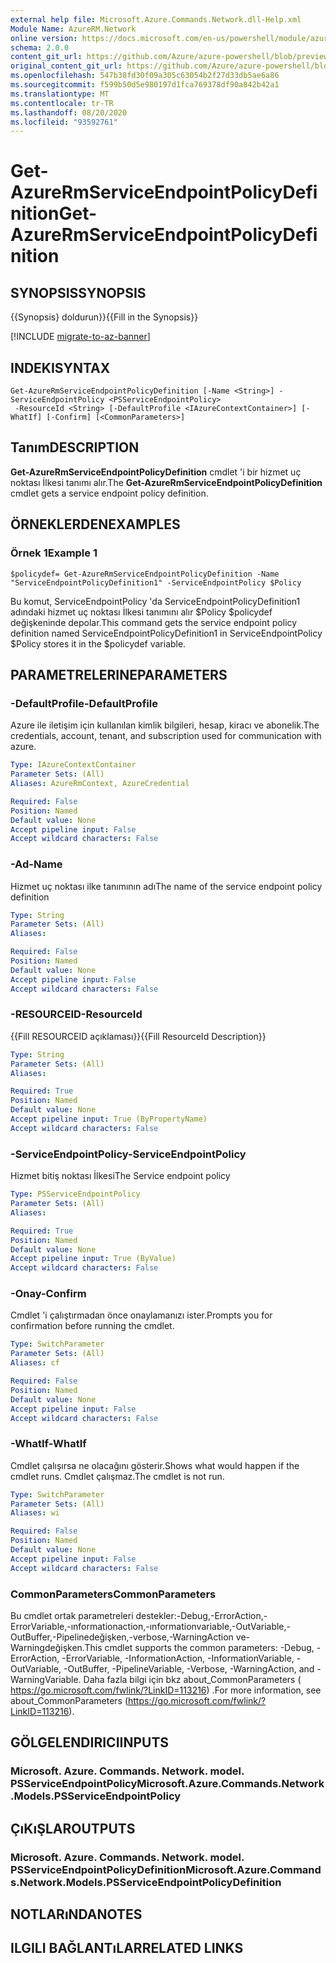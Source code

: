 ```yaml
---
external help file: Microsoft.Azure.Commands.Network.dll-Help.xml
Module Name: AzureRM.Network
online version: https://docs.microsoft.com/en-us/powershell/module/azurerm.network/get-azurermserviceendpointpolicydefinition
schema: 2.0.0
content_git_url: https://github.com/Azure/azure-powershell/blob/preview/src/ResourceManager/Network/Commands.Network/help/Get-AzureRmServiceEndpointPolicyDefinition.md
original_content_git_url: https://github.com/Azure/azure-powershell/blob/preview/src/ResourceManager/Network/Commands.Network/help/Get-AzureRmServiceEndpointPolicyDefinition.md
ms.openlocfilehash: 547b38fd30f09a305c63054b2f27d33db5ae6a86
ms.sourcegitcommit: f599b50d5e980197d1fca769378df90a842b42a1
ms.translationtype: MT
ms.contentlocale: tr-TR
ms.lasthandoff: 08/20/2020
ms.locfileid: "93592761"
---
```

# <span data-ttu-id="a5bc4-101">Get-AzureRmServiceEndpointPolicyDefinition</span><span class="sxs-lookup"><span data-stu-id="a5bc4-101">Get-AzureRmServiceEndpointPolicyDefinition</span></span>

## <span data-ttu-id="a5bc4-102">SYNOPSIS</span><span class="sxs-lookup"><span data-stu-id="a5bc4-102">SYNOPSIS</span></span>
<span data-ttu-id="a5bc4-103">{{Synopsis} doldurun}}</span><span class="sxs-lookup"><span data-stu-id="a5bc4-103">{{Fill in the Synopsis}}</span></span>

[!INCLUDE [migrate-to-az-banner](../../includes/migrate-to-az-banner.md)]

## <span data-ttu-id="a5bc4-104">INDEKI</span><span class="sxs-lookup"><span data-stu-id="a5bc4-104">SYNTAX</span></span>

```
Get-AzureRmServiceEndpointPolicyDefinition [-Name <String>] -ServiceEndpointPolicy <PSServiceEndpointPolicy>
 -ResourceId <String> [-DefaultProfile <IAzureContextContainer>] [-WhatIf] [-Confirm] [<CommonParameters>]
```

## <span data-ttu-id="a5bc4-105">Tanım</span><span class="sxs-lookup"><span data-stu-id="a5bc4-105">DESCRIPTION</span></span>
<span data-ttu-id="a5bc4-106">**Get-AzureRmServiceEndpointPolicyDefinition** cmdlet 'i bir hizmet uç noktası İlkesi tanımı alır.</span><span class="sxs-lookup"><span data-stu-id="a5bc4-106">The **Get-AzureRmServiceEndpointPolicyDefinition** cmdlet gets a service endpoint policy definition.</span></span>

## <span data-ttu-id="a5bc4-107">ÖRNEKLERDEN</span><span class="sxs-lookup"><span data-stu-id="a5bc4-107">EXAMPLES</span></span>

### <span data-ttu-id="a5bc4-108">Örnek 1</span><span class="sxs-lookup"><span data-stu-id="a5bc4-108">Example 1</span></span>
```
$policydef= Get-AzureRmServiceEndpointPolicyDefinition -Name "ServiceEndpointPolicyDefinition1" -ServiceEndpointPolicy $Policy
```

<span data-ttu-id="a5bc4-109">Bu komut, ServiceEndpointPolicy 'da ServiceEndpointPolicyDefinition1 adındaki hizmet uç noktası İlkesi tanımını alır $Policy $policydef değişkeninde depolar.</span><span class="sxs-lookup"><span data-stu-id="a5bc4-109">This command gets the service endpoint policy definition named ServiceEndpointPolicyDefinition1 in ServiceEndpointPolicy $Policy stores it in the $policydef variable.</span></span>

## <span data-ttu-id="a5bc4-110">PARAMETRELERINE</span><span class="sxs-lookup"><span data-stu-id="a5bc4-110">PARAMETERS</span></span>

### <span data-ttu-id="a5bc4-111">-DefaultProfile</span><span class="sxs-lookup"><span data-stu-id="a5bc4-111">-DefaultProfile</span></span>
<span data-ttu-id="a5bc4-112">Azure ile iletişim için kullanılan kimlik bilgileri, hesap, kiracı ve abonelik.</span><span class="sxs-lookup"><span data-stu-id="a5bc4-112">The credentials, account, tenant, and subscription used for communication with azure.</span></span>

```yaml
Type: IAzureContextContainer
Parameter Sets: (All)
Aliases: AzureRmContext, AzureCredential

Required: False
Position: Named
Default value: None
Accept pipeline input: False
Accept wildcard characters: False
```

### <span data-ttu-id="a5bc4-113">-Ad</span><span class="sxs-lookup"><span data-stu-id="a5bc4-113">-Name</span></span>
<span data-ttu-id="a5bc4-114">Hizmet uç noktası ilke tanımının adı</span><span class="sxs-lookup"><span data-stu-id="a5bc4-114">The name of the service endpoint policy definition</span></span>

```yaml
Type: String
Parameter Sets: (All)
Aliases:

Required: False
Position: Named
Default value: None
Accept pipeline input: False
Accept wildcard characters: False
```

### <span data-ttu-id="a5bc4-115">-RESOURCEID</span><span class="sxs-lookup"><span data-stu-id="a5bc4-115">-ResourceId</span></span>
<span data-ttu-id="a5bc4-116">{{Fill RESOURCEID açıklaması}}</span><span class="sxs-lookup"><span data-stu-id="a5bc4-116">{{Fill ResourceId Description}}</span></span>

```yaml
Type: String
Parameter Sets: (All)
Aliases:

Required: True
Position: Named
Default value: None
Accept pipeline input: True (ByPropertyName)
Accept wildcard characters: False
```

### <span data-ttu-id="a5bc4-117">-ServiceEndpointPolicy</span><span class="sxs-lookup"><span data-stu-id="a5bc4-117">-ServiceEndpointPolicy</span></span>
<span data-ttu-id="a5bc4-118">Hizmet bitiş noktası İlkesi</span><span class="sxs-lookup"><span data-stu-id="a5bc4-118">The Service endpoint policy</span></span>

```yaml
Type: PSServiceEndpointPolicy
Parameter Sets: (All)
Aliases:

Required: True
Position: Named
Default value: None
Accept pipeline input: True (ByValue)
Accept wildcard characters: False
```

### <span data-ttu-id="a5bc4-119">-Onay</span><span class="sxs-lookup"><span data-stu-id="a5bc4-119">-Confirm</span></span>
<span data-ttu-id="a5bc4-120">Cmdlet 'i çalıştırmadan önce onaylamanızı ister.</span><span class="sxs-lookup"><span data-stu-id="a5bc4-120">Prompts you for confirmation before running the cmdlet.</span></span>

```yaml
Type: SwitchParameter
Parameter Sets: (All)
Aliases: cf

Required: False
Position: Named
Default value: None
Accept pipeline input: False
Accept wildcard characters: False
```

### <span data-ttu-id="a5bc4-121">-WhatIf</span><span class="sxs-lookup"><span data-stu-id="a5bc4-121">-WhatIf</span></span>
<span data-ttu-id="a5bc4-122">Cmdlet çalışırsa ne olacağını gösterir.</span><span class="sxs-lookup"><span data-stu-id="a5bc4-122">Shows what would happen if the cmdlet runs.</span></span> <span data-ttu-id="a5bc4-123">Cmdlet çalışmaz.</span><span class="sxs-lookup"><span data-stu-id="a5bc4-123">The cmdlet is not run.</span></span>

```yaml
Type: SwitchParameter
Parameter Sets: (All)
Aliases: wi

Required: False
Position: Named
Default value: None
Accept pipeline input: False
Accept wildcard characters: False
```

### <span data-ttu-id="a5bc4-124">CommonParameters</span><span class="sxs-lookup"><span data-stu-id="a5bc4-124">CommonParameters</span></span>
<span data-ttu-id="a5bc4-125">Bu cmdlet ortak parametreleri destekler:-Debug,-ErrorAction,-ErrorVariable,-ınformationaction,-ınformationvariable,-OutVariable,-OutBuffer,-Pipelinedeğişken,-verbose,-WarningAction ve-Warningdeğişken.</span><span class="sxs-lookup"><span data-stu-id="a5bc4-125">This cmdlet supports the common parameters: -Debug, -ErrorAction, -ErrorVariable, -InformationAction, -InformationVariable, -OutVariable, -OutBuffer, -PipelineVariable, -Verbose, -WarningAction, and -WarningVariable.</span></span> <span data-ttu-id="a5bc4-126">Daha fazla bilgi için bkz about_CommonParameters ( https://go.microsoft.com/fwlink/?LinkID=113216) .</span><span class="sxs-lookup"><span data-stu-id="a5bc4-126">For more information, see about_CommonParameters (https://go.microsoft.com/fwlink/?LinkID=113216).</span></span>

## <span data-ttu-id="a5bc4-127">GÖLGELENDIRICI</span><span class="sxs-lookup"><span data-stu-id="a5bc4-127">INPUTS</span></span>

### <span data-ttu-id="a5bc4-128">Microsoft. Azure. Commands. Network. model. PSServiceEndpointPolicy</span><span class="sxs-lookup"><span data-stu-id="a5bc4-128">Microsoft.Azure.Commands.Network.Models.PSServiceEndpointPolicy</span></span>

## <span data-ttu-id="a5bc4-129">ÇıKıŞLAR</span><span class="sxs-lookup"><span data-stu-id="a5bc4-129">OUTPUTS</span></span>

### <span data-ttu-id="a5bc4-130">Microsoft. Azure. Commands. Network. model. PSServiceEndpointPolicyDefinition</span><span class="sxs-lookup"><span data-stu-id="a5bc4-130">Microsoft.Azure.Commands.Network.Models.PSServiceEndpointPolicyDefinition</span></span>

## <span data-ttu-id="a5bc4-131">NOTLARıNDA</span><span class="sxs-lookup"><span data-stu-id="a5bc4-131">NOTES</span></span>

## <span data-ttu-id="a5bc4-132">ILGILI BAĞLANTıLAR</span><span class="sxs-lookup"><span data-stu-id="a5bc4-132">RELATED LINKS</span></span>
